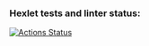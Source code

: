### Hexlet tests and linter status:
[![Actions Status](https://github.com/allearning/python-project-52/actions/workflows/hexlet-check.yml/badge.svg)](https://github.com/allearning/python-project-52/actions)